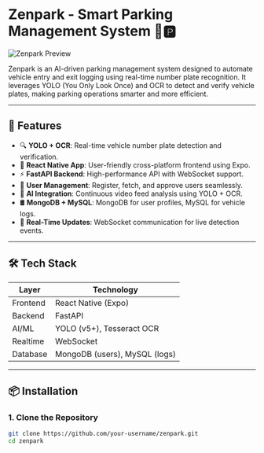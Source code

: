 # Zenpark - Smart Parking Management System 🚗🅿️

![Zenpark Preview](assets/preview.png)  
<!-- 🔄 Replace 'assets/preview.png' with the actual path or a hosted image/GIF URL -->

Zenpark is an AI-driven parking management system designed to automate vehicle entry and exit logging using real-time number plate recognition. It leverages YOLO (You Only Look Once) and OCR to detect and verify vehicle plates, making parking operations smarter and more efficient.

---

## 🚀 Features

- 🔍 **YOLO + OCR**: Real-time vehicle number plate detection and verification.
- 📲 **React Native App**: User-friendly cross-platform frontend using Expo.
- ⚡ **FastAPI Backend**: High-performance API with WebSocket support.
- 👥 **User Management**: Register, fetch, and approve users seamlessly.
- 🧠 **AI Integration**: Continuous video feed analysis using YOLO + OCR.
- 🛢 **MongoDB + MySQL**: MongoDB for user profiles, MySQL for vehicle logs.
- 🔄 **Real-Time Updates**: WebSocket communication for live detection events.

---

## 🛠 Tech Stack

| Layer       | Technology                     |
|-------------|--------------------------------|
| Frontend    | React Native (Expo)            |
| Backend     | FastAPI                        |
| AI/ML       | YOLO (v5+), Tesseract OCR      |
| Realtime    | WebSocket                      |
| Database    | MongoDB (users), MySQL (logs)  |

---

## 📦 Installation

### 1. Clone the Repository
```bash
git clone https://github.com/your-username/zenpark.git
cd zenpark
